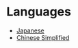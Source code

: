 # Languages

* [Japanese](ja/)
* [Chinese Simplified](zh/)
<!--
[* [English](en/)]
[* [Chinese](zh/)]
-->

